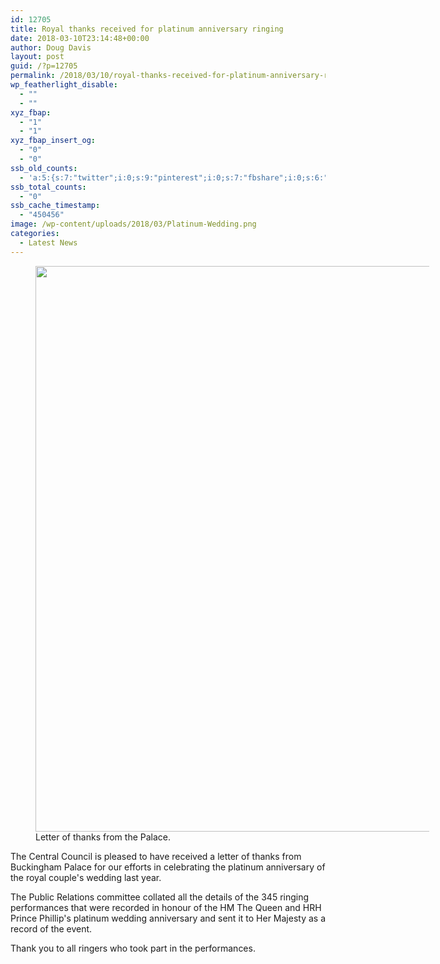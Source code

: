 ```yaml
---
id: 12705
title: Royal thanks received for platinum anniversary ringing
date: 2018-03-10T23:14:48+00:00
author: Doug Davis
layout: post
guid: /?p=12705
permalink: /2018/03/10/royal-thanks-received-for-platinum-anniversary-ringing/
wp_featherlight_disable:
  - ""
  - ""
xyz_fbap:
  - "1"
  - "1"
xyz_fbap_insert_og:
  - "0"
  - "0"
ssb_old_counts:
  - 'a:5:{s:7:"twitter";i:0;s:9:"pinterest";i:0;s:7:"fbshare";i:0;s:6:"reddit";i:0;s:6:"tumblr";N;}'
ssb_total_counts:
  - "0"
ssb_cache_timestamp:
  - "450456"
image: /wp-content/uploads/2018/03/Platinum-Wedding.png
categories:
  - Latest News
---
```

<figure id="attachment_12706" aria-describedby="caption-attachment-12706" style="width: 630px" class="wp-caption aligncenter"><img loading="lazy" class="size-large wp-image-12706" src="https://cccbr.org.uk/wp-content/uploads/2018/03/Platinum-Wedding-724x1024.png" alt="" width="640" height="905" srcset="https://cccbr.org.uk/wp-content/uploads/2018/03/Platinum-Wedding-724x1024.png 724w, https://cccbr.org.uk/wp-content/uploads/2018/03/Platinum-Wedding-212x300.png 212w, https://cccbr.org.uk/wp-content/uploads/2018/03/Platinum-Wedding-768x1086.png 768w, https://cccbr.org.uk/wp-content/uploads/2018/03/Platinum-Wedding-300x424.png 300w, https://cccbr.org.uk/wp-content/uploads/2018/03/Platinum-Wedding-600x848.png 600w" sizes="(max-width: 640px) 100vw, 640px" /><figcaption id="caption-attachment-12706" class="wp-caption-text">Letter of thanks from the Palace.</figcaption></figure> 

The Central Council is pleased to have received a letter of thanks from Buckingham Palace for our efforts in celebrating the platinum anniversary of the royal couple&apos;s wedding last year.

The Public Relations committee collated all the details of the 345 ringing performances that were recorded in honour of the HM The Queen and HRH Prince Phillip&apos;s platinum wedding anniversary and sent it to Her Majesty as a record of the event.

Thank you to all ringers who took part in the performances.

&nbsp;

&nbsp;

&nbsp;

&nbsp;
